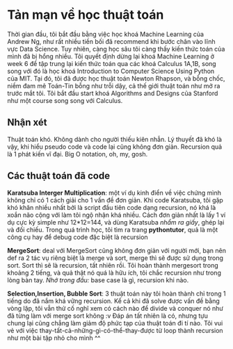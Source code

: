 # Tản mạn về học thuật toán

Thời gian đầu, tôi bắt đầu bằng việc học khoá Machine Learning của Andrew Ng, như rất nhiều tiền bối đã recommend khi bước chân vào lĩnh vực Data Science. Tuy nhiên, càng học sâu tôi càng thấy kiến thức toán của mình đã bị hổng nhiều. 
Tôi quyết định dừng lại khoá Machine Learning ở week 6 để tập trung lại kiến thức toán qua các khoá Calculus 1A,1B, song song với đó là học khoá Introduction to Computer Science Using Python của MIT. Tại đó, tôi đã được học thuật toán Newton Rhapson, và bỗng chốc, niềm đam mê Toán-Tin bỗng như trỗi dậy, cả thế giới thuật toán như mở ra trước mắt tôi. 
Tôi bắt đầu start khoá Algorithms and Designs của Stanford như một course song song với Calculus.

## Nhận xét

Thuật toán khó. Không dành cho người thiếu kiên nhẫn. Lý thuyết đã khó là vậy, khi hiểu pseudo code và code lại cũng không đơn giản. Recursion quả là 1 phát kiến vĩ đại. Big O notation, oh, my, gosh.

## Các thuật toán đã code

**Karatsuba Interger Multiplication**: một ví dụ kinh điển về việc chứng mình không chỉ có 1 cách giải cho 1 vấn đề đơn giản. Khi code Karatsuba, tôi gặp khó khăn nhiều nhất bởi là script đầu tiên code dạng recursion, nó khá là xoắn não cộng với làm tôi ngộ nhận khá nhiều. Cách đơn giản nhất là lấy 1 ví dụ cực kỳ simple như 12\*12=144, và dùng Karatsuba *nhẩm ra giấy*, ghép lại và đối chiếu. 
Trong quá trình học, tôi tìm ra trang **pythontutor**, quả là một công cụ hay để debug code đặc biệt là recursion

**MergeSort**: deal với MergeSort cũng không đơn giản với người mới, bạn nên def ra 2 tác vụ riêng biệt là merge và sort, merge thì sẽ được sử dụng trong sort. Sort thì sẽ là recursion, tất nhiên rồi. Tôi hoàn thành mergesort trong khoảng 2 tiếng, và quả thật nó quá là hữu ích, tôi chắc recursion như trong lòng bàn tay. *Nhớ trong đầu:* base case là gì, recursion khi nào.

**Selection,Insertion, Bubble Sort**: 3 thuật toán này tôi hoàn thành chỉ trong 1 tiếng do đã nắm khá vững recursion. Kể cả khi đã solve được vấn đề bằng vòng lặp, tôi vẫn thử cố nghĩ xem có cách nào để divide và conquer nó như đã từng làm với merge sort không :v Đáp án tất nhiên là có, nhưng tựu chung lại cũng chẳng làm giảm độ phức tạp của thuật toán đi tí nào. Tôi vui vẻ với việc thay-tất-cả-những-gì-có-thể-thay-được từ loop thành recursion như một bài tập nhỏ cho mình ^^
